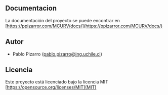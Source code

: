 ## Documentacion

La documentación del proyecto se puede encontrar en [https://ppizarror.com/MCURV/docs/](https://ppizarror.com/MCURV/docs/)

## Autor

- Pablo Pizarro (pablo.pizarro@ing.uchile.cl)

## Licencia

Este proyecto está licenciado bajo la licencia MIT [https://opensource.org/licenses/MIT](MIT)